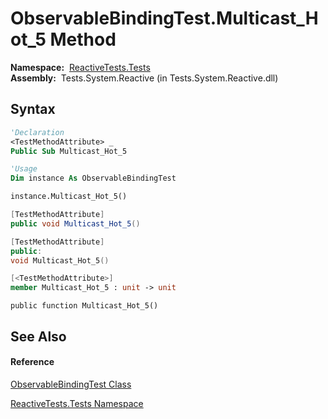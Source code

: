 # ObservableBindingTest.Multicast\_Hot\_5 Method

**Namespace:**  [ReactiveTests.Tests](ReactiveTests.Tests\ReactiveTests.Tests.md)  
**Assembly:**  Tests.System.Reactive (in Tests.System.Reactive.dll)

## Syntax

```vb
'Declaration
<TestMethodAttribute> _
Public Sub Multicast_Hot_5
```

```vb
'Usage
Dim instance As ObservableBindingTest

instance.Multicast_Hot_5()
```

```csharp
[TestMethodAttribute]
public void Multicast_Hot_5()
```

```c++
[TestMethodAttribute]
public:
void Multicast_Hot_5()
```

```fsharp
[<TestMethodAttribute>]
member Multicast_Hot_5 : unit -> unit 
```

```jscript
public function Multicast_Hot_5()
```

## See Also

#### Reference

[ObservableBindingTest Class](ObservableBindingTest\ObservableBindingTest.md)

[ReactiveTests.Tests Namespace](ReactiveTests.Tests\ReactiveTests.Tests.md)




